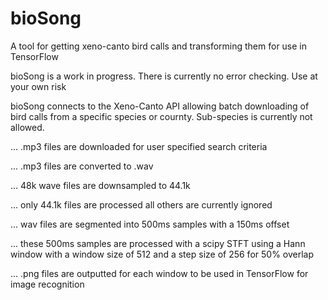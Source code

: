 # bioSong
A tool for getting xeno-canto bird calls and transforming them for use in TensorFlow




bioSong is a work in progress. There is currently no error checking. Use at your own risk



bioSong connects to the Xeno-Canto API allowing batch downloading of bird calls from a specific species or cournty. Sub-species is currently not allowed.


   ... .mp3 files are downloaded for user specified search criteria
   
   
   ... .mp3 files are converted to .wav
   
   
   ... 48k wave files are downsampled to 44.1k
   
   
   ... only 44.1k files are processed all others are currently ignored
   
   
   ... wav files are segmented into 500ms samples with a 150ms offset
   
   
   ... these 500ms samples are processed with a scipy STFT using a Hann window with a
        window size of 512 and a step size of 256 for 50% overlap
        
        
   ... .png files are outputted for each window to be used in TensorFlow for image recognition
